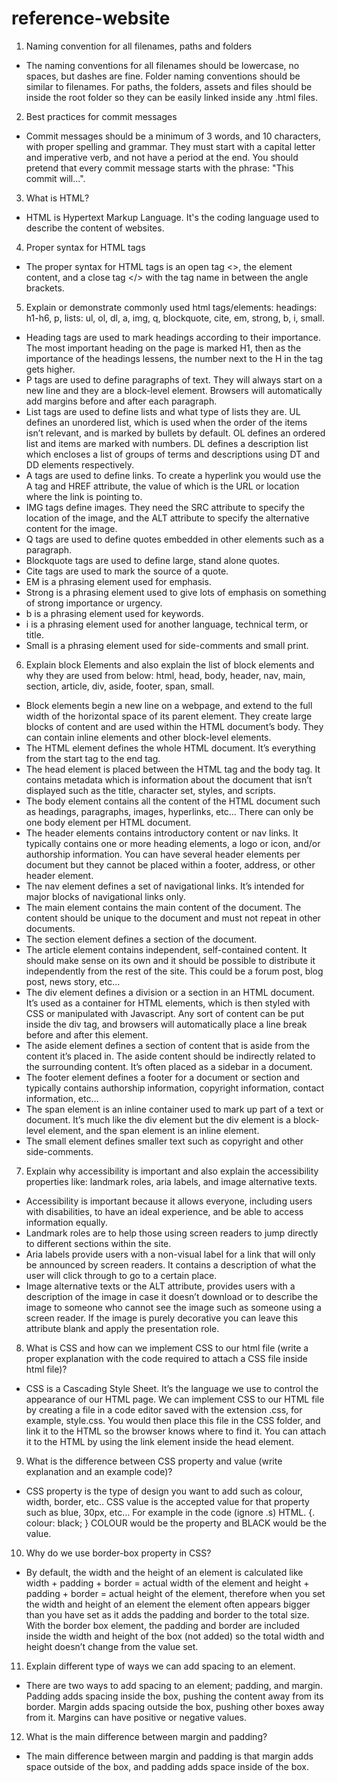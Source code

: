 # reference-website
1. Naming convention for all filenames, paths and folders
- The naming conventions for all filenames should be lowercase, no spaces, but dashes are fine. Folder naming conventions should be similar to filenames. For paths, the folders, assets and files should be inside the root folder so they can be easily linked inside any .html files. 
2. Best practices for commit messages
- Commit messages should be a minimum of 3 words, and 10 characters, with proper spelling and grammar. They must start with a capital letter and imperative verb, and not have a period at the end. You should pretend that every commit message starts with the phrase: "This commit will...".
3. What is HTML?
- HTML is Hypertext Markup Language. It's the coding language used to describe the content of websites.
4. Proper syntax for HTML tags
- The proper syntax for HTML tags is an open tag <>, the element content, and a close tag </> with the tag name in between the angle brackets.
5. Explain or demonstrate commonly used html tags/elements:
headings: h1-h6, p, lists: ul, ol, dl, a, img, q, blockquote, cite, em, strong, b, i, small.
- Heading tags are used to mark headings according to their importance. The most important heading on the page is marked H1, then as the importance of the headings lessens, the number next to the H in the tag gets higher. 
- P tags are used to define paragraphs of text. They will always start on a new line and they are a block-level element. Browsers will automatically add margins before and after each paragraph. 
- List tags are used to define lists and what type of lists they are. UL defines an unordered list, which is used when the order of the items isn’t relevant, and is marked by bullets by default. OL defines an ordered list and items are marked with numbers. DL defines a description list which encloses a list of groups of terms and descriptions using DT and DD elements respectively. 
- A tags are used to define links. To create a hyperlink you would use the A tag and HREF attribute, the value of which is the URL or location where the link is pointing to.
- IMG tags define images. They need the SRC attribute to specify the location of the image, and the ALT attribute to specify the alternative content for the image. 
- Q tags are used to define quotes embedded in other elements such as a paragraph.
- Blockquote tags are used to define large, stand alone quotes.
- Cite tags are used to mark the source of a quote. 
- EM is a phrasing element used for emphasis.
- Strong is a phrasing element used to give lots of emphasis on something of strong importance or urgency.
- b is a phrasing element used for keywords. 
- i is a phrasing element used for another language, technical term, or title.
- Small is a phrasing element used for side-comments and small print.
6. Explain block Elements and also explain the list of block elements and why they are used from below:
html, head, body, header, nav, main, section, article, div, aside, footer, span, small.
- Block elements begin a new line on a webpage, and extend to the full width of the horizontal space of its parent element. They create large blocks of content and are used within the HTML document’s body. They can contain inline elements and other block-level elements. 
- The HTML element defines the whole HTML document. It’s everything from the start tag to the end tag.
- The head element is placed between the HTML tag and the body tag. It contains metadata which is information about the document that isn’t displayed such as the title, character set, styles, and scripts.
- The body element contains all the content of the HTML document such as headings, paragraphs, images, hyperlinks, etc… There can only be one body element per HTML document. 
- The header elements contains introductory content or nav links. It typically contains one or more heading elements, a logo or icon, and/or authorship information. You can have several header elements per document but they cannot be placed within a footer, address, or other header element. 
- The nav element defines a set of navigational links. It’s intended for major blocks of navigational links only. 
- The main element contains the main content of the document. The content should be unique to the document and must not repeat in other documents.
- The section element defines a section of the document. 
- The article element contains independent, self-contained content. It should make sense on its own and it should be possible to distribute it independently from the rest of the site. This could be a forum post, blog post, news story, etc… 
- The div element defines a division or a section in an HTML document. It’s used as  a container for HTML elements, which is then styled with CSS or manipulated with Javascript. Any sort of content can be put inside the div tag, and browsers will automatically place a line break before and after this element. 
- The aside element defines a section of content that is aside from the content it’s placed in. The aside content should be indirectly related to the surrounding content. It’s often placed as a sidebar in a document. 
- The footer element defines a footer for a document or section and typically contains authorship information, copyright information, contact information, etc…
- The span element is an inline container used to mark up part of a text or document. It’s much like the div element but the div element is a block-level element, and the span element is an inline element. 
- The small element defines smaller text such as copyright and other side-comments. 
7. Explain why accessibility is important and also explain the accessibility properties like: landmark roles, aria labels, and image alternative texts. 
- Accessibility is important because it allows everyone, including users with disabilities, to have an ideal experience, and be able to access information equally. 
- Landmark roles are to help those using screen readers to jump directly to different sections within the site. 
- Aria labels provide users with a non-visual label for a link that will only be announced by screen readers. It contains a description of what the user will click through to go to a certain place. 
- Image alternative texts or the ALT attribute, provides users with a description of the image in case it doesn’t download or to describe the image to someone who cannot see the image such as someone using a screen reader. If the image is purely decorative you can leave this attribute blank and apply the presentation role.
8. What is CSS and how can we implement CSS to our html file (write a proper explanation with the code required to attach a CSS file inside html file)?
- CSS is a Cascading Style Sheet. It’s the language we use to control the appearance of our HTML page. We can implement CSS to our HTML file by creating a file in a code editor saved with the extension .css, for example, style.css. You would then place this file in the CSS folder, and link it to the HTML so the browser knows where to find it. You can attach it to the HTML by using the link element inside the head element. 
9. What is the difference between CSS property and value (write explanation and an example code)?
- CSS property is the type of design you want to add such as colour, width, border, etc.. CSS value is the accepted value for that property such as blue, 30px, etc… For example in the code (ignore .s)
HTML. {.
 colour: black;
} COLOUR would be the property and BLACK would be the value. 
10. Why do we use border-box property in CSS?
- By default, the width and the height of an element is calculated like width + padding + border = actual width of the element and height + padding + border = actual height of the element, therefore when you set the width and height of an element the element often appears bigger than you have set as it adds the padding and border to the total size. With the border box element, the padding and border are included inside the width and height of the box (not added) so the total width and height doesn’t change from the value set.
11. Explain different type of ways we can add spacing to an element.
- There are two ways to add spacing to an element; padding, and margin. Padding adds spacing inside the box, pushing the content away from its border. Margin adds spacing outside the box, pushing other boxes away from it. Margins can have positive or negative values.
12. What is the main difference between margin and padding?
- The main difference between margin and padding is that margin adds space outside of the box, and padding adds space inside of the box. 